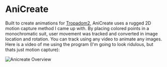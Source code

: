 # AniCreate

Built to create animations for [Tropadom2](https://github.com/Jester565/Tropadom2), AniCreate uses a rugged 2D motion capture method I came up with.  By placing colored points in a monochromatic suit, user movement was tracked and converted in image location and rotation.  You can track using any video to animate any images.  Here is a video of me using the program (I'm going to look ridulous, but thats just motion capture):

![Anicreate Overview](/rdme/anicreate.gif)
